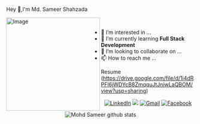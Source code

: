 Hey :wave:,I'm Md. Sameer Shahzada

<img align="left" alt="Image" src="https://user-images.githubusercontent.com/57597700/116680680-964bc200-a9c9-11eb-8883-deeb257fd9de.png" width="250"/>

<br/>

- 👀 I’m interested in ...
- 🌱 I’m currently learning <strong> Full Stack Development </strong>
- 💞️ I’m looking to collaborate on ...
- 📫 How to reach me ...






Resume (https://drive.google.com/file/d/1i4dRPFI6jWDYcB8ZmqquJtJniwLaQBOM/view?usp=sharing)
<div align="center">
<a  href="https://www.linkedin.com/in/md-sameer-shahzada-105805158/" target="_blank"><img alt="LinkedIn" src="https://img.shields.io/badge/linkedin%20-%230077B5.svg?&style=for-the-badge&logo=linkedin&logoColor=white" /></a>
<a href="https://twitter.com/MdSameerShahza1" target="_blank"><img src="https://img.shields.io/badge/twitter-%2300acee.svg?&style=for-the-badge&logo=twitter&logoColor=white&alt=twitter" /></a>
<a href="mailto:mohd.sameershahzada@gmail.com"><img  alt="Gmail" src="https://img.shields.io/badge/Gmail-D14836?style=for-the-badge&logo=gmail&logoColor=white" /></a>
<a href="https://www.facebook.com/profile.php?id=100003973929448" target="_blank"><img alt="Facebook" src="https://img.shields.io/badge/Facebook%20-%231877F2.svg?&style=for-the-badge&logo=Facebook&logoColor=white"/></a>

 ![Mohd Sameer github stats](https://github-readme-stats.vercel.app/api?username=Sameer-Shahzada&count_private=true&show_icons=true&hide_border=true)
<br/>
 
</div>
   



<!---
Sameer-Shahzada/Sameer-Shahzada is a ✨ special ✨ repository because its `README.md` (this file) appears on your GitHub profile.
You can click the Preview link to take a look at your changes.
--->
